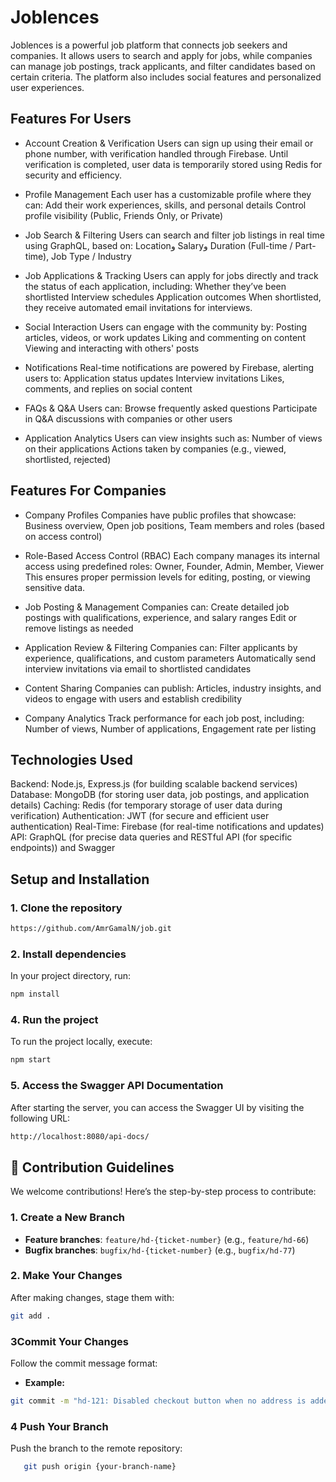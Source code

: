 # Joblences 

Joblences is a powerful job platform that connects job seekers and companies. It allows users to search and apply for jobs, while companies can manage job postings, track applicants, and filter candidates based on certain criteria. The platform also includes social features and personalized user experiences.

## Features For Users

- Account Creation & Verification
Users can sign up using their email or phone number, with verification handled through Firebase.
Until verification is completed, user data is temporarily stored using Redis for security and efficiency.

- Profile Management
Each user has a customizable profile where they can:
Add their work experiences, skills, and personal details
Control profile visibility (Public, Friends Only, or Private)

- Job Search & Filtering
Users can search and filter job listings in real time using GraphQL, based on: Locationو Salaryو Duration (Full-time / Part-time), Job Type / Industry

- Job Applications & Tracking
Users can apply for jobs directly and track the status of each application, including:
Whether they’ve been shortlisted
Interview schedules
Application outcomes
When shortlisted, they receive automated email invitations for interviews.

- Social Interaction
Users can engage with the community by:
Posting articles, videos, or work updates
Liking and commenting on content
Viewing and interacting with others' posts

- Notifications
Real-time notifications are powered by Firebase, alerting users to:
Application status updates
Interview invitations
Likes, comments, and replies on social content

- FAQs & Q&A
Users can:
Browse frequently asked questions
Participate in Q&A discussions with companies or other users

- Application Analytics
Users can view insights such as:
Number of views on their applications
Actions taken by companies (e.g., viewed, shortlisted, rejected)

## Features For Companies
- Company Profiles
Companies have public profiles that showcase:
Business overview, Open job positions, Team members and roles (based on access control)

- Role-Based Access Control (RBAC)
Each company manages its internal access using predefined roles: Owner, Founder, Admin, Member, Viewer
This ensures proper permission levels for editing, posting, or viewing sensitive data.

- Job Posting & Management
Companies can: Create detailed job postings with qualifications, experience, and salary ranges
Edit or remove listings as needed

- Application Review & Filtering
Companies can: Filter applicants by experience, qualifications, and custom parameters
Automatically send interview invitations via email to shortlisted candidates

- Content Sharing
Companies can publish: Articles, industry insights, and videos to engage with users and establish credibility

- Company Analytics
Track performance for each job post, including: Number of views, Number of applications, Engagement rate per listing


## Technologies Used
Backend: Node.js, Express.js (for building scalable backend services)
Database: MongoDB (for storing user data, job postings, and application details)
Caching: Redis (for temporary storage of user data during verification)
Authentication: JWT (for secure and efficient user authentication)
Real-Time: Firebase (for real-time notifications and updates)
API: GraphQL (for precise data queries and RESTful API (for specific endpoints)) and Swagger 

## Setup and Installation

### 1. Clone the repository
```bash
https://github.com/AmrGamalN/job.git
```

### 2. Install dependencies
In your project directory, run:

```bash
npm install
```
### 4. Run the project
To run the project locally, execute:

```bash
npm start
```

### 5. Access the Swagger API Documentation
After starting the server, you can access the Swagger UI by visiting the following URL:

```bash
http://localhost:8080/api-docs/
```

## 🤝 Contribution Guidelines

We welcome contributions! Here’s the step-by-step process to contribute:

### **1. Create a New Branch**

- **Feature branches**: `feature/hd-{ticket-number}` (e.g., `feature/hd-66`)
- **Bugfix branches**: `bugfix/hd-{ticket-number}` (e.g., `bugfix/hd-77`)

### **2. Make Your Changes**

After making changes, stage them with:

```bash
git add .
```

### **3Commit Your Changes**

Follow the commit message format:

- **Example:**

```bash
git commit -m "hd-121: Disabled checkout button when no address is added"
```

### **4 Push Your Branch**

Push the branch to the remote repository:

```bash
   git push origin {your-branch-name}
```
